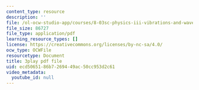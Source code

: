 ```yaml
---
content_type: resource
description: ''
file: /ol-ocw-studio-app/courses/8-03sc-physics-iii-vibrations-and-waves-fall-2016/ecd5065186b7269449ac50cc953d2c61_Ahv7Akj2xs4.pdf
file_size: 86727
file_type: application/pdf
learning_resource_types: []
license: https://creativecommons.org/licenses/by-nc-sa/4.0/
ocw_type: OCWFile
resourcetype: Document
title: 3play pdf file
uid: ecd50651-86b7-2694-49ac-50cc953d2c61
video_metadata:
  youtube_id: null
---
```


